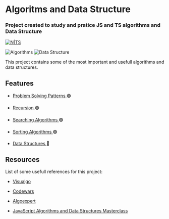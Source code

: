 
# Algoritms and Data Structure

### Project created to study and pratice JS and TS algorithms and Data Structure
 [![N|TS](https://camo.githubusercontent.com/143b42838efad2c30d8e0d05eb3dea6996e52a03b99576d8318edffd9bdd6155/68747470733a2f2f696d672e736869656c64732e696f2f62616467652f547970655363726970742d3238324333343f6c6f676f3d74797065736372697074266c6f676f436f6c6f723d333137384336)](https://www.typescriptlang.org/)

<div>
<img  alt="Algorithms"  src="https://img.shields.io/badge/Algorithms%20--16c60c.svg" />
<img  alt="Data Structure"  src="https://img.shields.io/badge/Data Structure%20--e81224.svg" />
</div>
  
This project contains some of the most important and usefull algorithms and data structures.




## Features

  
-  <a  href="https://github.com/lpazzim/algorithm/tree/main/src/ProblemSolvingPatterns"> Problem Solving Patterns </a> :green_circle:

- <a  href="https://github.com/lpazzim/algorithm/tree/main/src/Recursion"> Recursion </a> :green_circle:

- <a  href="https://github.com/lpazzim/algorithm/tree/main/src/SearchingAlgorithms"> Searching Algorithms </a> :green_circle:

- <a  href="https://github.com/lpazzim/algorithm/tree/main/src/SortingAlgorithms"> Sorting Algorithms </a> :green_circle:

- <a  href="https://github.com/lpazzim/algorithm/tree/main/src/DataStructures"> Data Structures </a> :red_circle:


## Resources

  

List of some usefull references for this project:

- <a  href="https://visualgo.net/en"> Visualgo </a>

- <a  href="https://www.codewars.com/"> Codewars </a>

- <a  href="https://algoexpert.io"> Algoexpert </a>

- <a  href="https://www.udemy.com/course/js-algorithms-and-data-structures-masterclass"> JavaScript Algorithms and Data Structures Masterclass </a>

  
